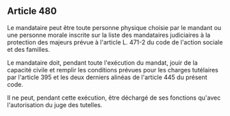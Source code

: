 Article 480
----
Le mandataire peut être toute personne physique choisie par le mandant ou une
personne morale inscrite sur la liste des mandataires judiciaires à la
protection des majeurs prévue à l'article L. 471-2 du code de l'action sociale
et des familles.

Le mandataire doit, pendant toute l'exécution du mandat, jouir de la capacité
civile et remplir les conditions prévues pour les charges tutélaires par
l'article 395 et les deux derniers alinéas de l'article 445 du présent code.

Il ne peut, pendant cette exécution, être déchargé de ses fonctions qu'avec
l'autorisation du juge des tutelles.
